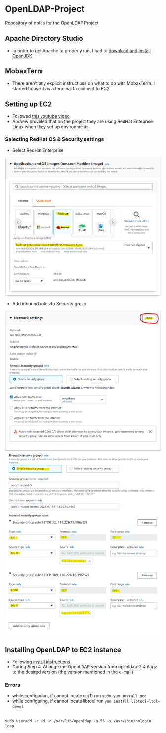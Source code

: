 # OpenLDAP-Project
Repository of notes for the OpenLDAP Project

## Apache Directory Studio
* In order to get Apache to properly run, I had to [download and install OpenJDK](https://adoptopenjdk.net/)

## MobaxTerm
* There aren't any explicit instructions on what to do with MobaxTerm. I started to use it as a terminal to connect to EC2.

## Setting up EC2

* Followed [this youtube video](https://www.youtube.com/watch?v=rIi8Pd5Uvbc)
* Andrew provided that on the project they are using RedHat Enteprise Linux when they set up environments

### Selecting RedHat OS & Security settings
* Select RedHat Enterprise


![select redhat](img/one.png)

* Add inbound rules to Security group


![Select Edit](img/two.png)
![configure inbound rule](img/three.png)

## Installing OpenLDAP to EC2 instance

* Following [install instructions](https://www.herongyang.com/Linux/LDAP-Install-OpenLDAP-Server-on-CentOS-8.html)
* During Step 4. Change the OpenLDAP version from openldap-2.4.9.tgz to the desired version (the version mentioned in the e-mail)

### Errors
* while configuring, if cannot locate cc(1) run ```sudo yum install gcc```
* while configuring, if cannot locate libtool run ```yum install libtool-ltdl-devel```


```sudo yum install cyrus-sasl-devel make libtool autoconf libtool-ltdl-devel openssl-devel libdb-devel tar gcc perl perl-devel wget vim

sudo useradd -r -M -d /var/lib/openldap -u 55 -s /usr/sbin/nologin ldap

```




